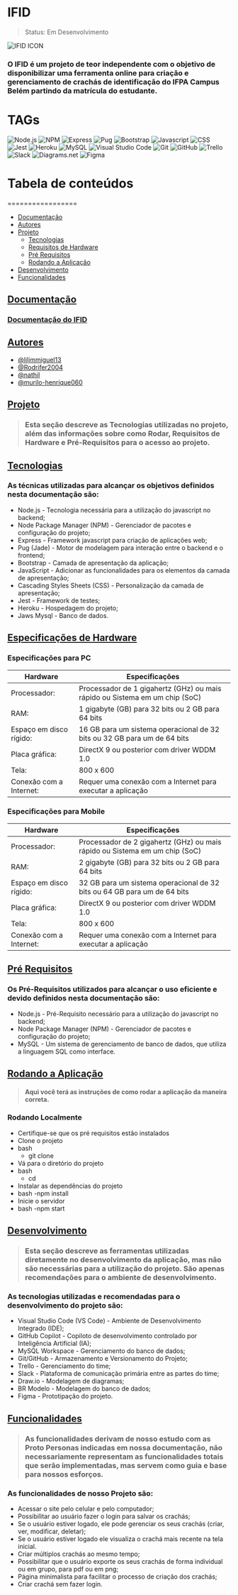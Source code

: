 # IFID

> Status: Em Desenvolvimento

![IFID ICON](https://lh3.googleusercontent.com/fife/AGXqzDlWbgduiZbhBHU6xZclb_osK1mpmZVnBopg401sM0I5qDq7Py-XnGfthnCTxMNcdeptJqJuHXO7fRnfB2oJerb61GJwYvilH-CgC4m0R7gx8eyZHUNhFcbSYGZbAbsFkB6IigRyz436R-p8iaI2t3oE3TtJzEuNo3Zw8GScTHz7WA5mXkJh7yIUdpT7fdEuXpwu8L9K_Erw3pwxzji6s1JnIujDQvomhxhjmePkMoQUjVYVYuuZ2YqozqZ3HUMiwVpYn2-ZlDNsp6Ke-Us_kBeVXbclFAiyeAKPMPyXd1HjxDVuH_M8tyPpIiYtjpaIZNQRY7LFtvxRGwW2QA0TlsJI6G78vxYs6znpk6rKgIEPv9dZNkdukFcuZ7wrxGNB3DQSeG2ekKILhcX6xxEr_04ebHddbrAnuG49EPPagY6YCUa3oGlBw2uuI3NLicZWQtyFutYDKTcfDRvSTlypUCyAh0zvAWncV5W6_eExfs4LgYV1d6mxo6F5yxps4GmgJ3b71RSnvaYu_VV9ZHsgGYkgC4Ui9-00rH91-oTOOVWHiIwOOxftirluYyb7HeV8WpnkA4ANsp2_WoKcfVgqnxElePdm2USpq0Yu5skG39Yul-ON2T7zi6144yCbR6qN4YJAnAW2gKTscIUozUiyCdyG1_5tA5yLsOsKW8qKGZYCsnxrKZlYENte5XamLAsH7QXPlVrt4duPC37lCebRU6QAqil7xhIiWFX1cqggI1xhlHPhRI1uWDKQ8Au4bkZswLq-eDTl4iIvF0BmMtcBLtByUEI0YB-4IN6r2NTzaFlr8yM5tMP9zbixFs4_eT001-X8fOlVDto6vny9rS2cNNNSHw2tIM5SIF44VxHNP56U7Af3to1rdHd9dLP9ZoB6Ev5bE4gTG7N6hJ2TKilQBXzReTLUDgicNxhGsmNLV8NhNKihFNs-MY4VDz0K4F_FppOC-XC2K9O6s0zlAXkEkrlRbxwDkUUOGcqQgGk446z_g-_Ys_ffV9sV--LznukXK4VNXFjYO31f56v_EPUdQ6cqe1-Q97rEZlAmfuSzPFLIuSmOHqfSVxVVOCyGoTTMnKipQjyjv1-jFf9eZ-W1M8z6wleL-qrXSvOWqFNRtS-RJTp4czMbU2PYzjISFHDOsli6bUB3TyRMNZuvonFWduI1sCvr1QQhvm3lHq8uvZAv8ZcBfLagadrBvMXY1OnT2MstD8MOmLnhZwAyziuDMKRHZ0LWjYngIQBxHj5WuSbWmi_ilsg3xDvdnLoFdJv01nVx5M_CAneypw3fS47xrmVtaFYI9f-Q8v7p1-G_JQ3FKo5VfMwHOt8I7S8nKGh89F58IrHs4Ehfauet6-jxERr9WI8uQPpSFG1Qe9aCW_2VarJQS91WabNUZAa63Jt0swLKG1Rr21QzmYrZEAQHH7cw7KugHPzKOZRLPpc2s6CTP9TcqYYG0PCBcgeTa4zvkxIOQZflyDXELb5q_By5h8ju86okX36r7cz4ZPbVQB-63FEg1dm0PtAR0im1-lsE=w1920-h953)

### O IFID é um projeto de teor independente com o objetivo de disponibilizar uma ferramenta online para criação e gerenciamento de crachás de identificação do IFPA Campus Belém partindo da matrícula do estudante.


# TAGs

![Node.js](https://img.shields.io/badge/Node.js-339933.svg?style=for-the-badge&logo=nodedotjs&logoColor=white)
![NPM](https://img.shields.io/badge/npm-CB3837.svg?style=for-the-badge&logo=npm&logoColor=white)
![Express](https://img.shields.io/badge/Express-000000.svg?style=for-the-badge&logo=Express&logoColor=white)
![Pug](https://img.shields.io/badge/Pug-A86454.svg?style=for-the-badge&logo=Pug&logoColor=white)
![Bootstrap](https://img.shields.io/badge/Bootstrap-7952B3.svg?style=for-the-badge&logo=Bootstrap&logoColor=white)
![Javascript](https://img.shields.io/badge/JavaScript-F7DF1E.svg?style=for-the-badge&logo=JavaScript&logoColor=black)
![CSS](https://img.shields.io/badge/CSS3-1572B6.svg?style=for-the-badge&logo=CSS3&logoColor=white)
![Jest](https://img.shields.io/badge/Jest-C21325.svg?style=for-the-badge&logo=Jest&logoColor=white)
![Heroku](https://img.shields.io/badge/Heroku-430098.svg?style=for-the-badge&logo=Heroku&logoColor=white)
![MySQL](https://img.shields.io/badge/MySQL-4479A1.svg?style=for-the-badge&logo=MySQL&logoColor=white)
![Visual Studio Code](https://img.shields.io/badge/Visual%20Studio%20Code-007ACC.svg?style=for-the-badge&logo=Visual-Studio-Code&logoColor=white)
![Git](https://img.shields.io/badge/Git-F05032.svg?style=for-the-badge&logo=Git&logoColor=white)
![GitHub](https://img.shields.io/badge/GitHub-181717.svg?style=for-the-badge&logo=GitHub&logoColor=white)
![Trello](https://img.shields.io/badge/Trello-0052CC.svg?style=for-the-badge&logo=Trello&logoColor=white)
![Slack](https://img.shields.io/badge/Slack-4A154B.svg?style=for-the-badge&logo=Slack&logoColor=white)
![Diagrams.net](https://img.shields.io/badge/diagrams.net-F08705.svg?style=for-the-badge&logo=diagramsdotnet&logoColor=white)
![Figma](https://img.shields.io/badge/Figma-F24E1E.svg?style=for-the-badge&logo=Figma&logoColor=white)


# Tabela de conteúdos
=================
<!--ts-->
   * [Documentação](#Documentação)
   * [Autores](#Autores)
   * [Projeto](#Projeto)
      * [Tecnologias](#Tecnologias)
      * [Requisitos de Hardware](#Especificações-de-Hardware)
      * [Pré Requisitos](#Pré-Requisitos)
      * [Rodando a Aplicação](#Rodando-a-Aplicação)
   * [Desenvolvimento](#Desenvolvimento)
   * [Funcionalidades](#Funcionalidades)
<!--te-->


## [Documentação](#tabela-de-conteúdos)

### [Documentação do IFID](https://github.com/IF-ID/Documentacao#ifid---criador-de-crach%C3%A1s-do-ifpa)


## [Autores](#tabela-de-conteúdos)

- [@liljmmiguel13](https://www.github.com/liljmmiguel13)
- [@Rodrifer2004](https://www.github.com/Rodrifer2004)
- [@nathil](https://www.github.com/nathil)
- [@murilo-henrique060](https://www.github.com/murilo-henrique060)

## [Projeto](#tabela-de-conteúdos)

> ### Esta seção descreve as Tecnologias utilizadas no projeto, além das informações sobre como Rodar, Requisitos de Hardware e Pré-Requisitos para o acesso ao projeto.

## [Tecnologias](#tabela-de-conteúdos)

### As técnicas utilizadas para alcançar os objetivos definidos nesta documentação são:

- Node.js - Tecnologia necessária para a utilização do javascript no backend;
- Node Package Manager (NPM) - Gerenciador de pacotes e configuração do projeto;
- Express - Framework javascript para criação de aplicações web;
- Pug (Jade) - Motor de modelagem para interação entre o backend e o frontend;
- Bootstrap - Camada de apresentação da aplicação;
- JavaScript - Adicionar as funcionalidades para os elementos da camada de apresentação;
- Cascading Styles Sheets (CSS) - Personalização da camada de apresentação;
- Jest - Framework de testes;
- Heroku - Hospedagem do projeto;
- Jaws Mysql - Banco de dados.


## [Especificações de Hardware](#tabela-de-conteúdos)


### Especificações para PC
| Hardware |    Especificações   |
| ----------------- | ----------- |
| Processador:      | Processador de 1 gigahertz (GHz) ou mais rápido ou Sistema em um chip (SoC) |
| RAM:       | 1 gigabyte (GB) para 32 bits ou 2 GB para 64 bits |
| Espaço em disco rígido:       | 16 GB para um sistema operacional de 32 bits ou 32 GB para um de 64 bits |
| Placa gráfica:       | DirectX 9 ou posterior com driver WDDM 1.0 |
| Tela:       | 800 x 600 |
| Conexão com a Internet:       | Requer uma conexão com a Internet para executar a aplicação |

### Especificações para Mobile
| Hardware |    Especificações   |
| ----------------- | ----------- |
| Processador:      | Processador de 2 gigahertz (GHz) ou mais rápido ou Sistema em um chip (SoC) |
| RAM:       | 2 gigabyte (GB) para 32 bits ou 2 GB para 64 bits |
| Espaço em disco rígido:       | 32 GB para um sistema operacional de 32 bits ou 64 GB para um de 64 bits |
| Placa gráfica:       | DirectX 9 ou posterior com driver WDDM 1.0 |
| Tela:       | 800 x 600 |
| Conexão com a Internet:       | Requer uma conexão com a Internet para executar a aplicação |


## [Pré Requisitos](#tabela-de-conteúdos)

### Os Pré-Requisitos utilizados para alcançar o uso eficiente e devido definidos nesta documentação são:

- Node.js - Pré-Requisito necessário para a utilização do javascript no backend;
- Node Package Manager (NPM) - Gerenciador de pacotes e configuração do projeto;
- MySQL - Um sistema de gerenciamento de banco de dados, que utiliza a linguagem SQL como interface.


## [Rodando a Aplicação](#tabela-de-conteúdos)

> #### Aqui você terá as instruções de como rodar a aplicação da maneira correta.

### Rodando Localmente

- Certifique-se que os pré requisitos estão instalados
- Clone o projeto
- bash
    - git clone <link-do projeto>
- Vá para o diretório do projeto
- bash
    - cd <nome-do-diretorio>
- Instalar as dependências do projeto
- bash
    -npm install
- Inicie o servidor
- bash
    -npm start


## [Desenvolvimento](#tabela-de-conteúdos)

> ### Esta seção descreve as ferramentas utilizadas diretamente no desenvolvimento da aplicação, mas não são necessárias para a utilização do projeto. São apenas recomendações para o ambiente de desenvolvimento.

### As tecnologias utilizadas e recomendadas para o desenvolvimento do projeto são:

- Visual Studio Code (VS Code) - Ambiente de Desenvolvimento Integrado (IDE);
- GitHub Copilot - Copiloto de desenvolvimento controlado por Inteligência Artificial (IA);
- MySQL Workspace - Gerenciamento do banco de dados;
- Git/GitHub - Armazenamento e Versionamento do Projeto;
- Trello - Gerenciamento do time;
- Slack - Plataforma de comunicação primária entre as partes do time;
- Draw.io - Modelagem de diagramas;
- BR Modelo - Modelagem do banco de dados;
- Figma - Prototipação do projeto.


## [Funcionalidades](#tabela-de-conteúdos)

> ### As funcionalidades derivam de nosso estudo com as Proto Personas indicadas em nossa documentação, não necessariamente representam as funcionalidades totais que serão implementadas, mas servem como guia e base para nossos esforços.

### As funcionalidades de nosso Projeto são:

- Acessar o site pelo celular e pelo computador;
- Possibilitar ao usuário fazer o login para salvar os crachás;
- Se o usuário estiver logado, ele pode gerenciar os seus crachás (criar, ver, modificar, deletar);
- Se o usuário estiver logado ele visualiza o crachá mais recente na tela inicial.
- Criar múltiplos crachás ao mesmo tempo;
- Possibilitar que o usuário exporte os seus crachás de forma individual ou em grupo, para pdf ou em png;
- Página minimalista para facilitar o processo de criação dos crachás;
- Criar crachá sem fazer login.
